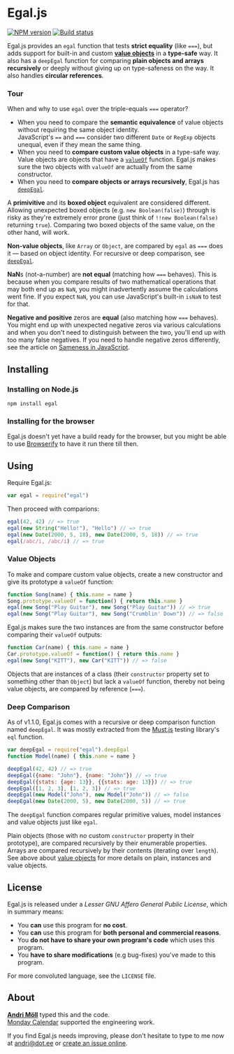 Egal.js
=======
[![NPM version][npm-badge]](https://www.npmjs.com/package/egal)
[![Build status][travis-badge]](https://travis-ci.org/moll/js-egal)

Egal.js provides an `egal` function that tests **strict equality** (like
`===`), but adds support for built-in and custom [**value
objects**][value-object] in a **type-safe** way. It also has a `deepEgal`
function for comparing **plain objects and arrays recursively** or deeply
without giving up on type-safeness on the way. It also handles **circular
references**.

### Tour
When and why to use `egal` over the triple-equals `===` operator?

- When you need to compare the **semantic equivalence** of value objects without
  requiring the same object identity.  
  JavaScript's `==` and `===` consider two different `Date` or `RegExp` objects
  unequal, even if they mean the same thing.
- When you need to **compare custom value objects** in a type-safe way.  
  Value objects are objects that have a [`valueOf`][valueof] function. Egal.js
  makes sure the two objects with `valueOf` are actually from the same
  constructor.
- When you need to **compare objects or arrays recursively**, Egal.js has
  [`deepEgal`](#deep-comparison).

A **primivitive** and its **boxed object** equivalent are considered different.
Allowing unexpected boxed objects (e.g. `new Boolean(false)`) through is risky
as they're extremely error prone (just think of `!!new Boolean(false)` returning
`true`).  Comparing two boxed objects of the same value, on the other hand, will
work.

**Non-value objects**, like `Array` or `Object`, are compared by `egal` as `===`
does it — based on object identity. For recursive or deep comparison, see
[`deepEgal`](#deep-comparison).

**NaN**s (not-a-number) are **not equal** (matching how `===` behaves). This is
because when you compare results of two mathematical operations that may both
end up as `NaN`, you might inadvertently assume the calculations went fine. If
you expect `NaN`, you can use JavaScript's built-in `isNaN` to test for that.

**Negative and positive** zeros are **equal** (also matching how `===` behaves).
You might end up with unexpected negative zeros via various calculations and
when you don't need to distinguish between the two, you'll end up with too many
false negatives. If you need to handle negative zeros differently, see the
article on [Sameness in JavaScript][sameness].

[npm-badge]: https://img.shields.io/npm/v/egal.svg
[travis-badge]: https://travis-ci.org/moll/js-egal.png?branch=master
[value-object]: https://en.wikipedia.org/wiki/Value_object
[valueof]: https://developer.mozilla.org/en-US/docs/Web/JavaScript/Reference/Global_Objects/Object/valueOf
[sameness]: https://developer.mozilla.org/en-US/docs/Web/JavaScript/Guide/Sameness


Installing
----------
### Installing on Node.js
```
npm install egal
```

### Installing for the browser
Egal.js doesn't yet have a build ready for the browser, but you might be able to
use [Browserify][browserify] to have it run there till then.

[browserify]: https://github.com/substack/node-browserify


Using
-----
Require Egal.js:
```javascript
var egal = require("egal")
```

Then proceed with comparions:
```javascript
egal(42, 42) // => true
egal(new String("Hello!"), "Hello") // => true
egal(new Date(2000, 5, 18), new Date(2000, 5, 18)) // => true
egal(/abc/i, /abc/i) // => true
```

### Value Objects
To make and compare custom value objects, create a new constructor and give its
prototype a `valueOf` function:
```javascript
function Song(name) { this.name = name }
Song.prototype.valueOf = function() { return this.name }
egal(new Song("Play Guitar"), new Song("Play Guitar")) // => true
egal(new Song("Play Guitar"), new Song("Crumblin' Down")) // => false
```

Egal.js makes sure the two instances are from the same constructor before
comparing their `valueOf` outputs:
```javascript
function Car(name) { this.name = name }
Car.prototype.valueOf = function() { return this.name }
egal(new Song("KITT"), new Car("KITT")) // => false
```

Objects that are instances of a class (their `constructor` property set to
something other than `Object`) but lack a `valueOf` function, thereby not being
value objects, are compared by reference (`===`).

### Deep Comparison
As of v1.1.0, Egal.js comes with a recursive or deep comparison function named
`deepEgal`. It was mostly extracted from the [Must.js][must] testing library's
`eql` function.

```javascript
var deepEgal = require("egal").deepEgal
function Model(name) { this.name = name }

deepEgal(42, 42) // => true
deepEgal({name: "John"}, {name: "John"}) // => true
deepEgal({stats: {age: 13}}, {{stats: age: 13}}) // => true
deepEgal([1, 2, 3], [1, 2, 3]) // => true
deepEgal(new Model("John"), new Model("John")) // => false
deepEgal(new Date(2000, 5), new Date(2000, 5)) // => true
```

The `deepEgal` function compares regular primitive values, model instances and
value objects just like `egal`.

Plain objects (those with no custom `constructor` property in their
prototype), are compared recursively by their enumerable properties.  Arrays are
compared recursively by their contents (iterating over `length`). See above
about [value objects](#value-objects) for more details on plain, instances and
value objects.

[must]: https://github.com/moll/js-must


License
-------
Egal.js is released under a *Lesser GNU Affero General Public License*, which in
summary means:

- You **can** use this program for **no cost**.
- You **can** use this program for **both personal and commercial reasons**.
- You **do not have to share your own program's code** which uses this program.
- You **have to share modifications** (e.g bug-fixes) you've made to this
  program.

For more convoluted language, see the `LICENSE` file.


About
-----
**[Andri Möll](http://themoll.com)** typed this and the code.  
[Monday Calendar](https://mondayapp.com) supported the engineering work.

If you find Egal.js needs improving, please don't hesitate to type to me now
at [andri@dot.ee][email] or [create an issue online][issues].

[email]: mailto:andri@dot.ee
[issues]: https://github.com/moll/js-egal/issues
